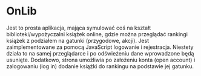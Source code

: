 # OnLib
Jest to prosta aplikacja, mająca symulować coś na kształt biblioteki/wypożyczalni książek online, gdzie można przeglądać rankingi książek z podziałem na gatunki (przygodowe, akcji). Jest zaimplementowane za pomocą JavaScript logowanie i rejestracja. Niestety działa to na samej przeglądarce i po odświeżeniu dane wprowadzone będą usunięte. Dodatkowo, strona umożliwia po założeniu konta (open account) i zalogowaniu (log in) dodanie książki do rankingu na podstawie jej gatunku.
